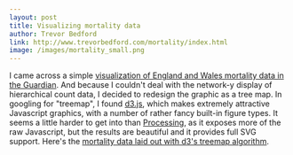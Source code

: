 ```yaml
---
layout: post
title: Visualizing mortality data
author: Trevor Bedford
link: http://www.trevorbedford.com/mortality/index.html
image: /images/mortality_small.png
---
```


I came across a simple [visualization of England and Wales mortality data in the Guardian](http://www.guardian.co.uk/news/datablog/2011/oct/28/mortality-statistics-causes-death-england-wales-2010#_).  And because I couldn't deal with the network-y display of hierarchical count data, I decided to redesign the graphic as a tree map.  In googling for "treemap", I found [d3.js](http://mbostock.github.com/d3/), which makes extremely attractive Javascript graphics, with a number of rather fancy built-in figure types.  It seems a little harder to get into than [Processing](http://processing.org/), as it exposes more of the raw Javascript, but the results are beautiful and it provides full SVG support.  Here's the [mortality data laid out with d3's treemap algorithm](/mortality/index.html).

